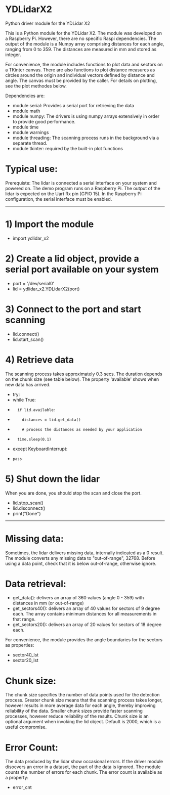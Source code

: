 # YDLidarX2
Python driver module for the YDLidar X2

This is a Python module for the YDLidar X2. The module was developed on a Raspberry Pi. 
However, there are no specific Raspi dependencies.
The output of the module is a Numpy array comprising distances for each angle, ranging from 0 to 359. 
The distances are measured in mm and stored as integer. 

For convenience, the module includes functions to plot data and sectors on a TKinter canvas. 
There are also functions to plot distance measures as circles around the origin and individual
vectors defined by distance and angle. The canvas must be provided by the caller. 
For details on plotting, see the plot methodes below.

Dependencies are:
  - module serial:  Provides a serial port for retrieving the data
  - module math
  - module numpy: The drivers is using numpy arrays extensively in order to provide good performance.
  - module time
  - module warnings
  - module threading: The scanning process runs in the background via a separate thread.
  - module tkinter: required by the built-in plot functions
  
# Typical use:

Prerequiste: The lidar is connected a serial interface on your system and powered on.
The demo program runs on a Raspberry Pi. The output of the lidar is expected on the 
Uart Rx pin (GPIO 15). In the Raspberry Pi configuration, the serial interface must be enabled.

-----

# 1) Import the module
- import ydlidar_x2

# 2) Create a lid object, provide a serial port available on your system
- port = '/dev/serial0'
- lid = ydlidar_x2.YDLidarX2(port)

# 3) Connect to the port and start scanning
- lid.connect()
- lid.start_scan()

# 4) Retrieve data 
The scanning process takes approximately 0.3 secs. The duration depends on the chunk size (see table below).
The property 'available' shows when new data has arrived.

-   try:
-    while True:
-       if lid.available:
-         distances = lid.get_data()
-         # process the distances as needed by your application
-       time.sleep(0.1)
-   except KeyboardInterrupt:
-     pass
  
# 5) Shut down the lidar
When you are done, you should stop the scan and close the port.

- lid.stop_scan()
- lid.disconnect()
- print("Done")

-----

# Missing data:
Sometimes, the lidar delivers missing data, internally indicated as a 0 result. 
The module converts any missing data to "out-of-range", 32768. Before using a data point,
check that it is below out-of-range, otherwise ignore.

#  Data retrieval:
- get_data(): delivers an array of 360 values (angle 0 - 359) with distances in mm (or out-of-range)
- get_sectors40(): delivers an array of 40 values for sectors of 9 degree each. 
                   The array contains minimum distances for all measurements in that range.
- get_sectors20(): delivers an array of 20 values for sectors of 18 degree each. 

For convenience, the module provides the angle boundaries for the sectors as properties:
- sector40_lst
- sector20_lst

# Chunk size:
The chunk size specifies the number of data points used for the detection process. 
Greater chunk size means that the scanning process takes longer, however results in more
average data for each angle, thereby improving reliability of the data.
Smaller chunk sizes provide faster scanning processes, however reduce reliability of the results.
Chunk size is an optional argument when invoking the lid object. Default is 2000, which is a useful compromise.

# Error Count:
The data produced by the lidar show occasional errors. If the driver module disocvers an error
in a dataset, the part of the data is ignored. The module counts the number of errors for each chunk.
The error count is available as a property:
- error_cnt
